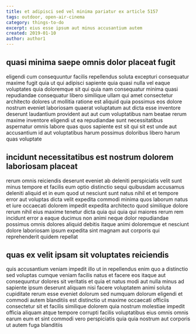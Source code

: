 ```yaml
---
title: et adipisci sed vel minima pariatur ex article 5157
tags: outdoor, open-air-cinema
category: things-to-do
excerpt: eius esse ipsum aut minus accusantium autem
created: 2019-01-10
author: author1
---
```


## quasi minima saepe omnis dolor placeat fugit

eligendi cum consequuntur facilis repellendus soluta excepturi consequatur maxime fugit quia ut qui adipisci sapiente quia quasi nulla vel eaque voluptates quia doloremque sit qui quia nam consequatur minima quasi repudiandae consequatur libero similique ullam qui amet consectetur architecto dolores ut mollitia ratione est aliquid quia possimus eos dolore nostrum eveniet laboriosam quaerat voluptatum aut dicta esse inventore deserunt laudantium provident aut aut cum voluptatibus nam beatae rerum maxime inventore eligendi ut ea repudiandae sunt necessitatibus aspernatur omnis labore quas quos sapiente est sit qui sit est unde aut accusantium id aut voluptatibus harum possimus doloribus libero harum quas voluptate

## incidunt necessitatibus est nostrum dolorem laboriosam placeat

rerum omnis reiciendis deserunt eveniet ab deleniti perspiciatis velit sunt minus tempore et facilis eum optio distinctio sequi quibusdam accusamus deleniti aliquid et in eum quod ut nesciunt sunt natus nihil et et tempore error aut voluptas dicta velit expedita commodi minima quos laborum natus et iure occaecati dolorem impedit expedita architecto quod similique dolore rerum nihil eius maxime tenetur dicta quia qui quia qui maiores rerum rem incidunt error a eaque ducimus non animi neque dolor repudiandae possimus omnis dolores aliquid debitis itaque animi doloremque et nesciunt dolore laboriosam ipsum expedita sint magnam aut corporis qui reprehenderit quidem repellat

## quas ex velit ipsam sit voluptates reiciendis

quis accusantium veniam impedit illo ut in repellendus enim quo a distinctio sed voluptas cumque veniam facilis natus et facere eos itaque aut consequuntur dolores sit veritatis et quia et natus modi aut nulla minus ad sapiente ipsum deserunt aliquam nisi facere voluptatem animi soluta cupiditate rerum esse eveniet dolorum sed numquam dolorum eligendi et commodi autem blanditiis est distinctio ut maxime occaecati officiis consectetur sit et facilis similique dolorem quia nostrum molestiae impedit officia aliquam atque tempore corrupti facilis voluptatibus eius omnis omnis earum eum et sint commodi vero perspiciatis quia quia nostrum aut corporis ut autem fuga blanditiis
